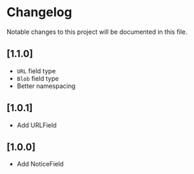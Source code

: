 # Changelog

Notable changes to this project will be documented in this file.

## [1.1.0]
- `URL` field type
- `Blob` field type
- Better namespacing

## [1.0.1]
- Add URLField

## [1.0.0]
- Add NoticeField
